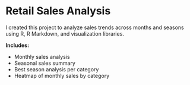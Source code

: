 # Retail Sales Analysis  

I created this project to analyze sales trends across months and seasons using R, R Markdown, and visualization libraries.  

**Includes:** 
- Monthly sales analysis  
- Seasonal sales summary  
- Best season analysis per category  
- Heatmap of monthly sales by category  
